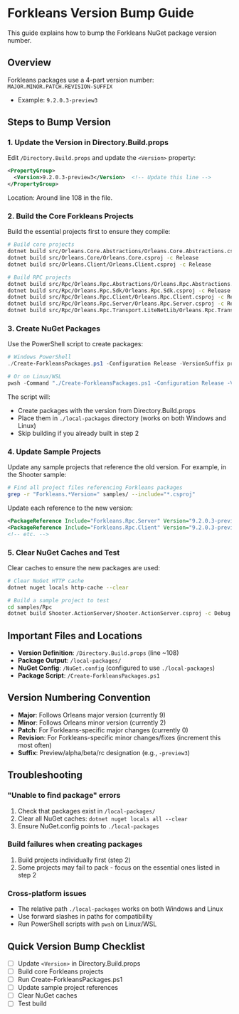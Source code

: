 # Forkleans Version Bump Guide

This guide explains how to bump the Forkleans NuGet package version number.

## Overview

Forkleans packages use a 4-part version number: `MAJOR.MINOR.PATCH.REVISION-SUFFIX`
- Example: `9.2.0.3-preview3`

## Steps to Bump Version

### 1. Update the Version in Directory.Build.props

Edit `/Directory.Build.props` and update the `<Version>` property:

```xml
<PropertyGroup>
  <Version>9.2.0.3-preview3</Version>  <!-- Update this line -->
</PropertyGroup>
```

Location: Around line 108 in the file.

### 2. Build the Core Forkleans Projects

Build the essential projects first to ensure they compile:

```bash
# Build core projects
dotnet build src/Orleans.Core.Abstractions/Orleans.Core.Abstractions.csproj -c Release
dotnet build src/Orleans.Core/Orleans.Core.csproj -c Release
dotnet build src/Orleans.Client/Orleans.Client.csproj -c Release

# Build RPC projects
dotnet build src/Rpc/Orleans.Rpc.Abstractions/Orleans.Rpc.Abstractions.csproj -c Release
dotnet build src/Rpc/Orleans.Rpc.Sdk/Orleans.Rpc.Sdk.csproj -c Release
dotnet build src/Rpc/Orleans.Rpc.Client/Orleans.Rpc.Client.csproj -c Release
dotnet build src/Rpc/Orleans.Rpc.Server/Orleans.Rpc.Server.csproj -c Release
dotnet build src/Rpc/Orleans.Rpc.Transport.LiteNetLib/Orleans.Rpc.Transport.LiteNetLib.csproj -c Release
```

### 3. Create NuGet Packages

Use the PowerShell script to create packages:

```powershell
# Windows PowerShell
./Create-ForkleansPackages.ps1 -Configuration Release -VersionSuffix preview3 -SkipBuild

# Or on Linux/WSL
pwsh -Command "./Create-ForkleansPackages.ps1 -Configuration Release -VersionSuffix preview3 -SkipBuild"
```

The script will:
- Create packages with the version from Directory.Build.props
- Place them in `./local-packages` directory (works on both Windows and Linux)
- Skip building if you already built in step 2

### 4. Update Sample Projects

Update any sample projects that reference the old version. For example, in the Shooter sample:

```bash
# Find all project files referencing Forkleans packages
grep -r "Forkleans.*Version=" samples/ --include="*.csproj"
```

Update each reference to the new version:
```xml
<PackageReference Include="Forkleans.Rpc.Server" Version="9.2.0.3-preview3" />
<PackageReference Include="Forkleans.Rpc.Client" Version="9.2.0.3-preview3" />
<!-- etc. -->
```

### 5. Clear NuGet Caches and Test

Clear caches to ensure the new packages are used:

```bash
# Clear NuGet HTTP cache
dotnet nuget locals http-cache --clear

# Build a sample project to test
cd samples/Rpc
dotnet build Shooter.ActionServer/Shooter.ActionServer.csproj -c Debug
```

## Important Files and Locations

- **Version Definition**: `/Directory.Build.props` (line ~108)
- **Package Output**: `/local-packages/` 
- **NuGet Config**: `/NuGet.config` (configured to use `./local-packages`)
- **Package Script**: `/Create-ForkleansPackages.ps1`

## Version Numbering Convention

- **Major**: Follows Orleans major version (currently 9)
- **Minor**: Follows Orleans minor version (currently 2)
- **Patch**: For Forkleans-specific major changes (currently 0)
- **Revision**: For Forkleans-specific minor changes/fixes (increment this most often)
- **Suffix**: Preview/alpha/beta/rc designation (e.g., `-preview3`)

## Troubleshooting

### "Unable to find package" errors
1. Check that packages exist in `/local-packages/`
2. Clear all NuGet caches: `dotnet nuget locals all --clear`
3. Ensure NuGet.config points to `./local-packages`

### Build failures when creating packages
1. Build projects individually first (step 2)
2. Some projects may fail to pack - focus on the essential ones listed in step 2

### Cross-platform issues
- The relative path `./local-packages` works on both Windows and Linux
- Use forward slashes in paths for compatibility
- Run PowerShell scripts with `pwsh` on Linux/WSL

## Quick Version Bump Checklist

- [ ] Update `<Version>` in Directory.Build.props
- [ ] Build core Forkleans projects
- [ ] Run Create-ForkleansPackages.ps1
- [ ] Update sample project references
- [ ] Clear NuGet caches
- [ ] Test build